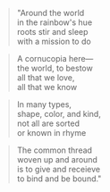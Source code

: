 >"Around the world<br/>
>in the rainbow's hue<br/>
>roots stir and sleep<br/>
>with a mission to do<br/>

>A cornucopia here—<br/>
>the world, to bestow<br/>
>all that we love,<br/>
>all that we know<br/>

>In many types,<br/>
>shape, color, and kind,<br/>
>not all are sorted<br/>
>or known in rhyme<br/>

>The common thread<br/>
>woven up and around<br/>
>is to give and receieve<br/>
>to bind and be bound."<br/>


